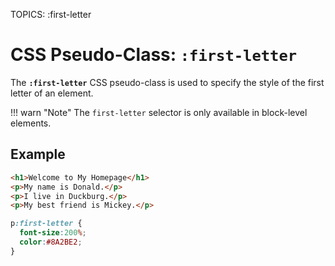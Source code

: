 TOPICS: :first-letter

# CSS Pseudo-Class: `:first-letter`

The **`:first-letter`** CSS pseudo-class is used to specify the style of the first letter of an element.

!!! warn "Note"
    The `first-letter` selector is only available in block-level elements.

## Example

```html
<h1>Welcome to My Homepage</h1>
<p>My name is Donald.</p>
<p>I live in Duckburg.</p>
<p>My best friend is Mickey.</p>
```

```css
p:first-letter {
  font-size:200%;
  color:#8A2BE2;
}
```
